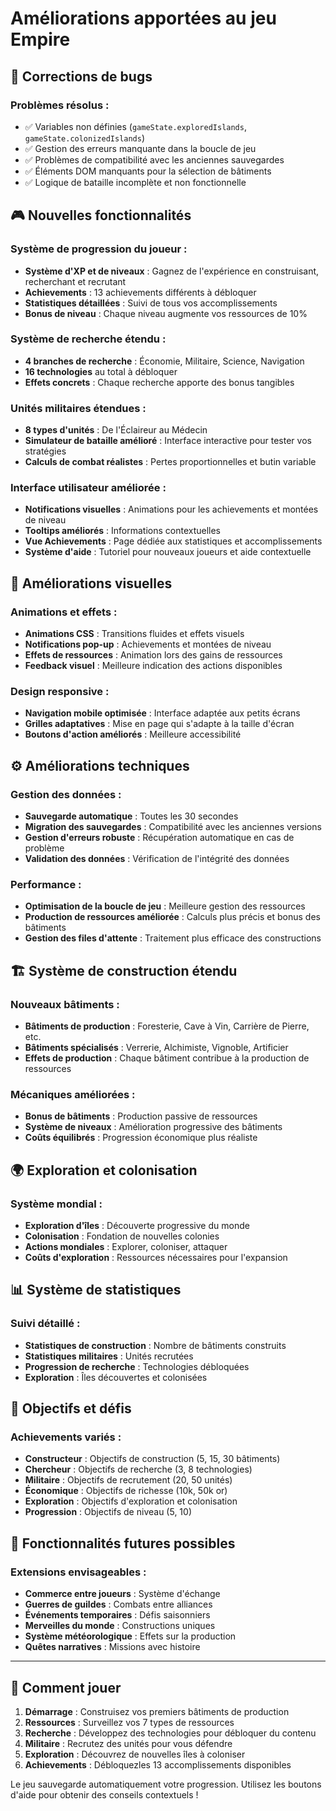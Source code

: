 # Améliorations apportées au jeu Empire

## 🔧 Corrections de bugs

### Problèmes résolus :
- ✅ Variables non définies (`gameState.exploredIslands`, `gameState.colonizedIslands`)
- ✅ Gestion des erreurs manquante dans la boucle de jeu
- ✅ Problèmes de compatibilité avec les anciennes sauvegardes
- ✅ Éléments DOM manquants pour la sélection de bâtiments
- ✅ Logique de bataille incomplète et non fonctionnelle

## 🎮 Nouvelles fonctionnalités

### Système de progression du joueur :
- **Système d'XP et de niveaux** : Gagnez de l'expérience en construisant, recherchant et recrutant
- **Achievements** : 13 achievements différents à débloquer
- **Statistiques détaillées** : Suivi de tous vos accomplissements
- **Bonus de niveau** : Chaque niveau augmente vos ressources de 10%

### Système de recherche étendu :
- **4 branches de recherche** : Économie, Militaire, Science, Navigation
- **16 technologies** au total à débloquer
- **Effets concrets** : Chaque recherche apporte des bonus tangibles

### Unités militaires étendues :
- **8 types d'unités** : De l'Éclaireur au Médecin
- **Simulateur de bataille amélioré** : Interface interactive pour tester vos stratégies
- **Calculs de combat réalistes** : Pertes proportionnelles et butin variable

### Interface utilisateur améliorée :
- **Notifications visuelles** : Animations pour les achievements et montées de niveau
- **Tooltips améliorés** : Informations contextuelles
- **Vue Achievements** : Page dédiée aux statistiques et accomplissements
- **Système d'aide** : Tutoriel pour nouveaux joueurs et aide contextuelle

## 🎨 Améliorations visuelles

### Animations et effets :
- **Animations CSS** : Transitions fluides et effets visuels
- **Notifications pop-up** : Achievements et montées de niveau
- **Effets de ressources** : Animation lors des gains de ressources
- **Feedback visuel** : Meilleure indication des actions disponibles

### Design responsive :
- **Navigation mobile optimisée** : Interface adaptée aux petits écrans
- **Grilles adaptatives** : Mise en page qui s'adapte à la taille d'écran
- **Boutons d'action améliorés** : Meilleure accessibilité

## ⚙️ Améliorations techniques

### Gestion des données :
- **Sauvegarde automatique** : Toutes les 30 secondes
- **Migration des sauvegardes** : Compatibilité avec les anciennes versions
- **Gestion d'erreurs robuste** : Récupération automatique en cas de problème
- **Validation des données** : Vérification de l'intégrité des données

### Performance :
- **Optimisation de la boucle de jeu** : Meilleure gestion des ressources
- **Production de ressources améliorée** : Calculs plus précis et bonus des bâtiments
- **Gestion des files d'attente** : Traitement plus efficace des constructions

## 🏗️ Système de construction étendu

### Nouveaux bâtiments :
- **Bâtiments de production** : Foresterie, Cave à Vin, Carrière de Pierre, etc.
- **Bâtiments spécialisés** : Verrerie, Alchimiste, Vignoble, Artificier
- **Effets de production** : Chaque bâtiment contribue à la production de ressources

### Mécaniques améliorées :
- **Bonus de bâtiments** : Production passive de ressources
- **Système de niveaux** : Amélioration progressive des bâtiments
- **Coûts équilibrés** : Progression économique plus réaliste

## 🌍 Exploration et colonisation

### Système mondial :
- **Exploration d'îles** : Découverte progressive du monde
- **Colonisation** : Fondation de nouvelles colonies
- **Actions mondiales** : Explorer, coloniser, attaquer
- **Coûts d'exploration** : Ressources nécessaires pour l'expansion

## 📊 Système de statistiques

### Suivi détaillé :
- **Statistiques de construction** : Nombre de bâtiments construits
- **Statistiques militaires** : Unités recrutées
- **Progression de recherche** : Technologies débloquées
- **Exploration** : Îles découvertes et colonisées

## 🎯 Objectifs et défis

### Achievements variés :
- **Constructeur** : Objectifs de construction (5, 15, 30 bâtiments)
- **Chercheur** : Objectifs de recherche (3, 8 technologies)
- **Militaire** : Objectifs de recrutement (20, 50 unités)
- **Économique** : Objectifs de richesse (10k, 50k or)
- **Exploration** : Objectifs d'exploration et colonisation
- **Progression** : Objectifs de niveau (5, 10)

## 🔮 Fonctionnalités futures possibles

### Extensions envisageables :
- **Commerce entre joueurs** : Système d'échange
- **Guerres de guildes** : Combats entre alliances
- **Événements temporaires** : Défis saisonniers
- **Merveilles du monde** : Constructions uniques
- **Système météorologique** : Effets sur la production
- **Quêtes narratives** : Missions avec histoire

---

## 🚀 Comment jouer

1. **Démarrage** : Construisez vos premiers bâtiments de production
2. **Ressources** : Surveillez vos 7 types de ressources
3. **Recherche** : Développez des technologies pour débloquer du contenu
4. **Militaire** : Recrutez des unités pour vous défendre
5. **Exploration** : Découvrez de nouvelles îles à coloniser
6. **Achievements** : Débloquezles 13 accomplissements disponibles

Le jeu sauvegarde automatiquement votre progression. Utilisez les boutons d'aide pour obtenir des conseils contextuels !